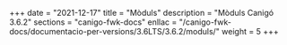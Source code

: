 +++
date        = "2021-12-17"
title       = "Mòduls"
description = "Mòduls Canigó 3.6.2"
sections    = "canigo-fwk-docs"
enllac		= "/canigo-fwk-docs/documentacio-per-versions/3.6LTS/3.6.2/moduls/"
weight      = 5
+++
